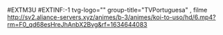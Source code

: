 #EXTM3U
#EXTINF:-1 tvg-logo="" group-title="TVPortuguesa" , filme
http://sv2.aliance-servers.xyz/animes/b-3/animes/koi-to-uso/hd/6.mp4?rm=F0_qd68esHreJhAnbX2Bvg&rf=1634644083
